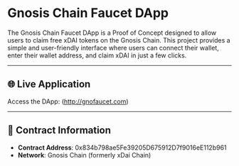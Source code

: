 # **Gnosis Chain Faucet DApp**

The Gnosis Chain Faucet DApp is a Proof of Concept designed to allow users to claim free xDAI tokens on the Gnosis Chain. This project provides a simple and user-friendly interface where users can connect their wallet, enter their wallet address, and claim xDAI in just a few clicks.

---

## 🌐 **Live Application**
Access the DApp: (http://gnofaucet.com)

---

## 📜 **Contract Information**
- **Contract Address**: 0x834b798ae5Fe39205D675912D7f9016eE112b961
- **Network**: Gnosis Chain (formerly xDai Chain)
